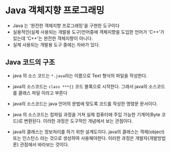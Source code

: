 # Java 객체지향 프로그래밍
* Java 는 '완전한 객체지향 프로그래밍'을 구현한 도구이다
* 실용적인(실제 사용되는 개발용 도구)언어중에 객체지향을 도입한 언어가 'C++'가 있는데 'C++'는 완전한 객체지향이 아니다.
* 실제 사용되는 개발용 도구 중에는 자바가 있다.

## Java 코드의 구조
* java 의 소스 코드는   `*.java`라는 이름으로 Text 형식의 파일을 작성한다.
* java의 소스코드는 `class ***{}` 코드 블록으로
시작한다. 그래서 java의 소스코드를 클래스 파일 이라고 부른다

* java의 소스코드는 java 언어의 문법에 맞도록 코드를 작성한 명령문 문서이다.
* java 의 소스코드는 컴파일 과정을 거쳐 실제 컴퓨터에 주입 가능한 기계어(Byte 코드)로 변환된다. 이러한 과정은 도구적인 개념에서 보는 관점이다.
* java의 클래스는 정보처리를 하기 위한 설계도이다. java의 클래스는 객체(object) 또는 인스턴스 라는 것으로 생성하여 사용해야한다. 이러한 과정은 개발자(개발방법론) 관점에서 바라보는 것이다.